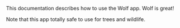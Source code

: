 This documentation describes how to use the Wolf app. Wolf is great!

Note that this app totally safe to use for trees and wildlife.
